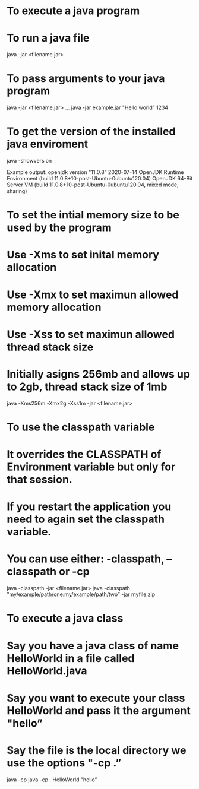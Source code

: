 To execute a java program
=========================

To run a java file
==================

java -jar &lt;filename.jar&gt;

To pass arguments to your java program
======================================

java -jar &lt;filename.jar&gt; … java -jar example.jar "Hello world” 1234

To get the version of the installed java enviroment
===================================================

java -showversion

Example output: openjdk version "11.0.8” 2020-07-14 OpenJDK Runtime Environment (build 11.0.8+10-post-Ubuntu-0ubuntu120.04) OpenJDK 64-Bit Server VM (build 11.0.8+10-post-Ubuntu-0ubuntu120.04, mixed mode, sharing)

To set the intial memory size to be used by the program
=======================================================

Use -Xms to set inital memory allocation
========================================

Use -Xmx to set maximun allowed memory allocation
=================================================

Use -Xss to set maximun allowed thread stack size
=================================================

Initially asigns 256mb and allows up to 2gb, thread stack size of 1mb
=====================================================================

java -Xms256m -Xmx2g -Xss1m -jar &lt;filename.jar&gt;

To use the classpath variable
=============================

It overrides the CLASSPATH of Environment variable but only for that session.
=============================================================================

If you restart the application you need to again set the classpath variable.
============================================================================

You can use either: -classpath, –classpath or -cp
=================================================

java -classpath -jar &lt;filename.jar&gt; java -classpath "my/example/path/one:my/example/path/two” -jar myfile.zip

To execute a java class
=======================

Say you have a java class of name HelloWorld in a file called HelloWorld.java
=============================================================================

Say you want to execute your class HelloWorld and pass it the argument "hello”
==============================================================================

Say the file is the local directory we use the options "-cp .”
==============================================================

java -cp java -cp . HelloWorld "hello”
